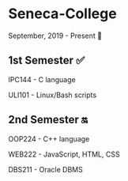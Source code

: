 # Seneca-College
September, 2019 - Present :school:

1st Semester :white_check_mark:
-------------------------------------
IPC144 - C language 

ULI101 - Linux/Bash scripts


2nd Semester :on:
-------------------------------------
OOP224 - C++ language

WEB222 - JavaScript, HTML, CSS

DBS211 - Oracle DBMS
